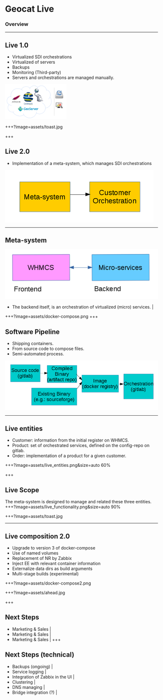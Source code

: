 # Geocat Live
### Overview
---

## Live 1.0

+ Virtualized SDI orchestrations
+ Virtualized of servers
+ Backups
+ Monitoring (Third-party)
+ Servers and orchestrations are managed manually.

<img src="assets/live-stack.png" width="40%">

<!-- TADA -->
+++?image=assets/toast.jpg

+++
## Live 2.0

+ Implementation of a meta-system, which manages SDI orchestrations

![team](assets/live_meta.png)

---
## Meta-system

![team](assets/live_front_back.png)

- The backend itself, is an orchestration of virtualized (micro) services. |

<!-- --- -->
<!-- ## Meta-system -->

<!-- ![team](assets/docker-compose.png) -->

<!-- --- -->


+++?image=assets/docker-compose.png
+++

## Software Pipeline

+ Shipping containers.
+ From source code to compose files.
+ Semi-automated process.

![team](assets/live_pipeline.png)

---
## Live entities

+ Customer: information from the initial register on WHMCS.
+ Product: set of orchestrated services, defined on the config-repo on gitlab.
+ Order: implementation of a product for a given customer.

+++?image=assets/live_entities.png&size=auto 60%

+++
## Live Scope

The meta-system is designed to manage and related these three entities.
+++?image=assets/live_functionality.png&size=auto 90%

+++?image=assets/toast.jpg

---
## Live composition 2.0

+ Upgrade to version 3 of docker-compose
+ Use of named volumes
+ Replacement of NR by Zabbix
+ Inject EE with relevant container information
+ Externalize data dirs as build arguments
+ Multi-stage builds (experimental)

+++?image=assets/docker-compose2.png

+++?image=assets/ahead.jpg

+++
## Next Steps
- Marketing & Sales |
- Marketing & Sales |
- Marketing & Sales |
+++
## Next Steps (technical)
- Backups (ongoing) |
- Service logging |
- Integration of Zabbix in the UI |
- Clustering |
- DNS managing |
- Bridge integration (?) |
<!-- Deployment -->

<!-- CHAMPAGNE -->
